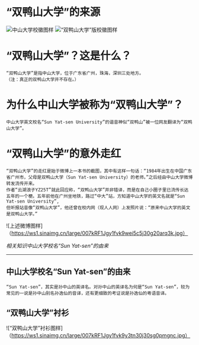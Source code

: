 # **“双鸭山大学”的来源**
![中山大学校徽图样](https://ws1.sinaimg.cn/large/007kRF1Jgy1fvk9vmhj6pj30e609jglw.jpg)
![“双鸭山大学”版校徽图样](https://ws1.sinaimg.cn/large/007kRF1Jgy1fvk9unyd0ej30fa0a3mxx.jpg)


“双鸭山大学”？这是什么？
=====

    “双鸭山大学”是指中山大学，位于广东省广州，珠海，深圳三处地方。
    （注：真正的双鸭山大学并不存在。）


为什么中山大学被称为“双鸭山大学”？
=====

    中山大学英文校名“Sun Yat-sen University”的谐音神似“双鸭山”被一位网友翻译为“双鸭山大学”。


“双鸭山大学”的意外走红
=====

    “双鸭山大学”的走红是始于微博上一本书的截图，其中有这样一句话：“1984年出生在中国广东省广州市，父母是双鸭山大学（Sun Yat-sen University）的老师。”之后经由中山大学微博转发流传开来。
    作者“云湖浪子YZ25T”就此回应称，“双鸭山大学”并非错译，而是在自己小圈子里已流传长达五年的一个梗。五年前他在广州坐地铁，路过“中大”站，方知道中山大学的英文名就是“Sun Yat-sen University”,
    但听报站音像“双鸭山大学”，他还曾在校内网（现人人网）上发照片说：“原来中山大学的英文是双鸭山大学。”

![上述微博图样]（https://ws1.sinaimg.cn/large/007kRF1Jgy1fvk9wei5c5j30g20arq3k.jpg）


*相关知识中山大学校名“Sun Yat-sen”的由来*
*****

中山大学校名“Sun Yat-sen”的由来
---------------------
    “Sun Yat-sen”，其实是孙中山的英译名。对孙中山的英译名为何是“Sun Yat-sen”，较为常见的一说是孙中山别名孙逸仙的音译，还有更细致的考证说是孙逸仙的粤语音译。


“双鸭山大学”衬衫
---------------------

![“双鸭山大学”衬衫图样]（https://ws1.sinaimg.cn/large/007kRF1Jgy1fvk9y3tn30j30sg0pmgnc.jpg）